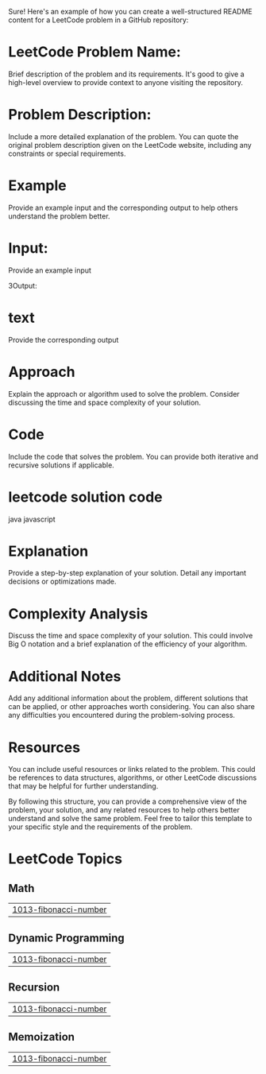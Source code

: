 Sure! Here's an example of how you can create a well-structured README content for a LeetCode problem in a GitHub repository:

# LeetCode Problem Name:
Brief description of the problem and its requirements. It's good to give a high-level overview to provide context to anyone visiting the repository.
# Problem Description:
Include a more detailed explanation of the problem. You can quote the original problem description given on the LeetCode website, including any constraints or special requirements.

# Example
Provide an example input and the corresponding output to help others understand the problem better.

# Input:
 Provide an example input

3Output:

# text

Provide the corresponding output
# Approach
Explain the approach or algorithm used to solve the problem. Consider discussing the time and space complexity of your solution.

# Code
Include the code that solves the problem. You can provide both iterative and recursive solutions if applicable.



# leetcode solution code
java
javascript


# Explanation
Provide a step-by-step explanation of your solution. Detail any important decisions or optimizations made.

# Complexity Analysis
Discuss the time and space complexity of your solution. This could involve Big O notation and a brief explanation of the efficiency of your algorithm.

# Additional Notes
Add any additional information about the problem, different solutions that can be applied, or other approaches worth considering. You can also share any difficulties you encountered during the problem-solving process.

# Resources
You can include useful resources or links related to the problem. This could be references to data structures, algorithms, or other LeetCode discussions that may be helpful for further understanding.

By following this structure, you can provide a comprehensive view of the problem, your solution, and any related resources to help others better understand and solve the same problem. Feel free to tailor this template to your specific style and the requirements of the problem.

<!---LeetCode Topics Start-->
# LeetCode Topics
## Math
|  |
| ------- |
| [1013-fibonacci-number](https://github.com/manjaycoder/leetcode-solution/tree/master/1013-fibonacci-number) |
## Dynamic Programming
|  |
| ------- |
| [1013-fibonacci-number](https://github.com/manjaycoder/leetcode-solution/tree/master/1013-fibonacci-number) |
## Recursion
|  |
| ------- |
| [1013-fibonacci-number](https://github.com/manjaycoder/leetcode-solution/tree/master/1013-fibonacci-number) |
## Memoization
|  |
| ------- |
| [1013-fibonacci-number](https://github.com/manjaycoder/leetcode-solution/tree/master/1013-fibonacci-number) |
<!---LeetCode Topics End-->
